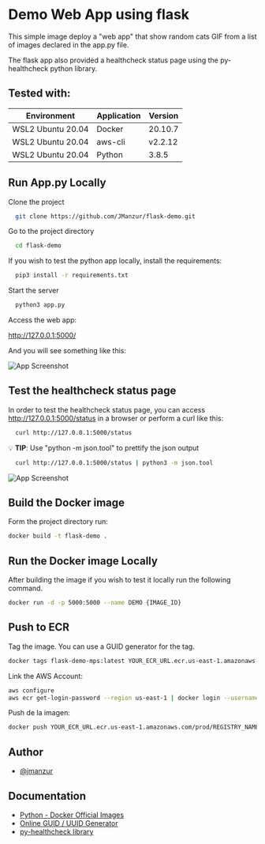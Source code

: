 
# Demo Web App using flask

This simple image deploy a "web app" that show random cats GIF from a list of images declared in the app.py file.

The flask app also provided a healthcheck status page using the py-healthcheck python library.

## Tested with: 

| Environment | Application | Version  |
| ----------------- |-----------|---------|
| WSL2 Ubuntu 20.04 | Docker | 20.10.7  |
| WSL2 Ubuntu 20.04 | aws-cli | v2.2.12 |
| WSL2 Ubuntu 20.04 | Python | 3.8.5 |



## Run App.py Locally

Clone the project

```bash
  git clone https://github.com/JManzur/flask-demo.git
```

Go to the project directory

```bash
  cd flask-demo
```

If you wish to test the python app locally, install the requirements:

```bash
  pip3 install -r requirements.txt
```

Start the server

```bash
  python3 app.py
```

Access the web app:

http://127.0.0.1:5000/

And you will see something like this:

![App Screenshot](https://1.bp.blogspot.com/-FZfHhOgKacc/YMuy5wxc_7I/AAAAAAAAFkg/IsxfxuE7sNAC1PRhgt1OFeuCZBh5IBU8gCLcBGAsYHQ/w400-h395/flask-demo.png)

## Test the healthcheck status page

In order to test the healthcheck status page, you can access http://127.0.0.1:5000/status in a browser or perform a curl like this:

```bash
  curl http://127.0.0.1:5000/status
```

:bulb: **TIP**: Use "python -m json.tool" to prettify the json output

```bash
  curl http://127.0.0.1:5000/status | python3 -m json.tool
```

![App Screenshot](https://1.bp.blogspot.com/-GM2nkXXTSkY/YMu4IJoFQmI/AAAAAAAAFko/iS6AtNOx-YYmrNIFbzHasOCPZ3iNuxYwACLcBGAsYHQ/s16000/flask-demo-healthcheck.png)

## Build the Docker image 

Form the project directory run:

```bash
docker build -t flask-demo .
```

## Run the Docker image Locally

After building the image if you wish to test it locally run the following command.

```bash
docker run -d -p 5000:5000 --name DEMO {IMAGE_ID}
```

## Push to ECR

Tag the image. You can use a GUID generator for the tag.

```bash
docker tags flask-demo-mps:latest YOUR_ECR_URL.ecr.us-east-1.amazonaws.com/prod/REGISTRY_NAME:GUID
```

Link the AWS Account:
```bash
aws configure
aws ecr get-login-password --region us-east-1 | docker login --username AWS --password-stdin YOUR_ECR_URL.ecr.us-east-1.amazonaws.com/prod/REGISTRY_NAME
```

Push de la imagen:
```bash
docker push YOUR_ECR_URL.ecr.us-east-1.amazonaws.com/prod/REGISTRY_NAME:GUID
```


## Author

- [@jmanzur](https://github.com/JManzur)

  
## Documentation

- [Python - Docker Official Images](https://hub.docker.com/_/python)
- [Online GUID / UUID Generator](https://www.guidgenerator.com/)
- [py-healthcheck library](https://pypi.org/project/py-healthcheck/)
